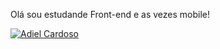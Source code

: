 <p>Olá sou estudande Front-end e as vezes mobile!</p>

[![Adiel Cardoso](https://github-readme-stats.vercel.app/api/top-langs/?username=AdielCardosoDev&layout=compact)](https://github.com/anuraghazra/github-readme-stats)
